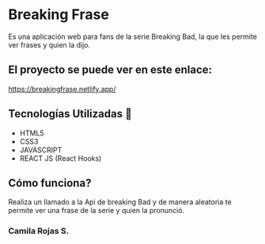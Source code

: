 

# Breaking Frase

Es una aplicación web para fans de la serie Breaking Bad, la que les permite ver frases y quien la dijo. 


## El proyecto se puede ver en este enlace: 

https://breakingfrase.netlify.app/

## Tecnologías Utilizadas 🧰

- HTML5
- CSS3 
- JAVASCRIPT
- REACT JS (React Hooks)

## Cómo funciona? 
Realiza un llamado a la Api de breaking Bad y de manera aleatoria te permite ver una frase de la serie y quien la pronunció. 

### Camila Rojas S. 

